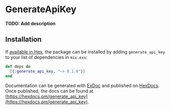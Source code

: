 # GenerateApiKey

**TODO: Add description**

## Installation

If [available in Hex](https://hex.pm/docs/publish), the package can be installed
by adding `generate_api_key` to your list of dependencies in `mix.exs`:

```elixir
def deps do
  [{:generate_api_key, "~> 0.1.0"}]
end
```

Documentation can be generated with [ExDoc](https://github.com/elixir-lang/ex_doc)
and published on [HexDocs](https://hexdocs.pm). Once published, the docs can
be found at [https://hexdocs.pm/generate_api_key](https://hexdocs.pm/generate_api_key).

